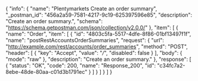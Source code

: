 {
  "info": {
    "name": "Plentymarkets Create an order summary",
    "_postman_id": "456a2a59-7581-4217-9c19-625397596e85",
    "description": "Create an order summary.",
    "schema": "https://schema.getpostman.com/json/collection/v2.0.0/"
  },
  "item": [
    {
      "name": "Order",
      "item": [
        {
          "id": "4803c5fa-5517-4dfe-8f86-01bf13497f1f",
          "name": "postRestAccountsOrderSummaries",
          "request": {
            "url": "http://example.com/rest/accounts/order_summaries",
            "method": "POST",
            "header": [
              {
                "key": "Accept",
                "value": "*/*",
                "disabled": false
              }
            ],
            "body": {
              "mode": "raw"
            },
            "description": "Create an order summary."
          },
          "response": [
            {
              "status": "OK",
              "code": 200,
              "name": "Response_200",
              "id": "c34fc7a2-8ebe-48de-80aa-c01d3b1791ec"
            }
          ]
        }
      ]
    }
  ]
}